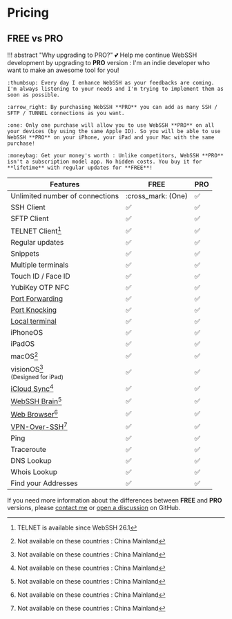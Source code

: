 # Pricing
## FREE vs PRO
!!! abstract "Why upgrading to PRO?"
    :two_hearts: Help me continue WebSSH development by upgrading to **PRO** version : I'm an indie developer who want to make an awesome tool for you!

    :thumbsup: Every day I enhance WebSSH as your feedbacks are coming. I'm always listening to your needs and I'm trying to implement them as soon as possible.

    :arrow_right: By purchasing WebSSH **PRO** you can add as many SSH / SFTP / TUNNEL connections as you want.

    :one: Only one purchase will allow you to use WebSSH **PRO** on all your devices (by using the same Apple ID). So you will be able to use WebSSH **PRO** on your iPhone, your iPad and your Mac with the same purchase!

    :moneybag: Get your money's worth : Unlike competitors, WebSSH **PRO** isn't a subscription model app. No hidden costs. You buy it for **lifetime** with regular updates for **FREE**!

| Features | FREE | PRO |
| --- | --- | --- |
| Unlimited number of connections | :cross_mark: (One) | :white_check_mark: |
| SSH Client | :white_check_mark: | :white_check_mark: |
| SFTP Client | :white_check_mark: | :white_check_mark: |
| TELNET Client[^2] | :white_check_mark: | :white_check_mark: |
| Regular updates | :white_check_mark: | :white_check_mark: |
| Snippets | :white_check_mark: | :white_check_mark: |
| Multiple terminals | :white_check_mark: | :white_check_mark: |
| Touch ID / Face ID | :white_check_mark: | :white_check_mark: |
| YubiKey OTP NFC | :white_check_mark: | :white_check_mark: |
| [Port Forwarding](/documentation/help/networking/port-forwarding/) | :white_check_mark: | :white_check_mark: |
| [Port Knocking](/documentation/help/networking/port-knocking/) | :white_check_mark: | :white_check_mark: |
| [Local terminal](/documentation/mashREPL/) | :white_check_mark: | :white_check_mark: |
| iPhoneOS | :white_check_mark: | :white_check_mark: |
| iPadOS | :white_check_mark: | :white_check_mark: |
| macOS[^1] | :white_check_mark: | :white_check_mark: |
| visionOS[^1]<br /><small>(Designed for iPad)</small> | :white_check_mark: | :white_check_mark: |
| [iCloud Sync](/documentation/help/iCloud/)[^1] | :white_check_mark: | :white_check_mark: |
| [WebSSH Brain](/documentation/help/webssh-brain/)[^1] | :white_check_mark: | :white_check_mark: |
| [Web Browser](/documentation/web-browser/)[^1] | :white_check_mark: | :white_check_mark: |
| [VPN-Over-SSH](/documentation/help/networking/vpn-over-ssh/)[^1] | :white_check_mark: | :white_check_mark: |
| Ping | :white_check_mark: | :white_check_mark: |
| Traceroute | :white_check_mark: | :white_check_mark: |
| DNS Lookup | :white_check_mark: | :white_check_mark: |
| Whois Lookup | :white_check_mark: | :white_check_mark: |
| Find your Addresses | :white_check_mark: | :white_check_mark: |

If you need more information about the differences between **FREE** and **PRO** versions, please [contact me](mailto:team@webssh.net) or [open a discussion](https://github.com/isontheline/pro.webssh.net/discussions/new/choose) on GitHub.

[^1]: Not available on these countries : China Mainland
[^2]: TELNET is available since WebSSH 26.1